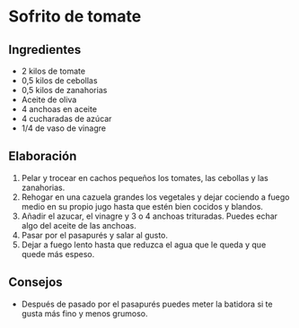 # Sofrito de tomate
## Ingredientes
- 2 kilos de tomate
- 0,5 kilos de cebollas
- 0,5 kilos de zanahorias
- Aceite de oliva
- 4 anchoas en aceite
- 4 cucharadas de azúcar
- 1/4 de vaso de vinagre
## Elaboración
1. Pelar y trocear en cachos pequeños los tomates, las cebollas y las zanahorias. 
2. Rehogar en una cazuela grandes los vegetales y dejar cociendo a fuego medio en su propio jugo hasta que estén bien cocidos y blandos.
4. Añadir el azucar, el vinagre y 3 o 4 anchoas trituradas. Puedes echar algo del aceite de las anchoas. 
5. Pasar por el pasapurés y salar al gusto.
6. Dejar a fuego lento hasta que reduzca el agua que le queda y que quede más espeso.
## Consejos
- Después de pasado por el pasapurés puedes meter la batidora si te gusta más fino y menos grumoso. 